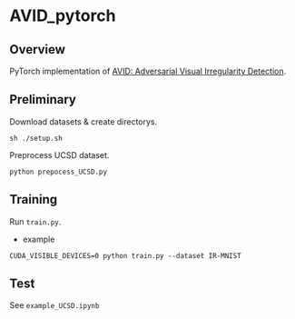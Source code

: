 # AVID_pytorch

## Overview
PyTorch implementation of [AVID: Adversarial Visual Irregularity Detection](https://arxiv.org/abs/1805.09521).

## Preliminary

Download datasets & create directorys.
```
sh ./setup.sh
```

Preprocess UCSD dataset.

```
python prepocess_UCSD.py
```


## Training

Run `train.py`.

- example
```
CUDA_VISIBLE_DEVICES=0 python train.py --dataset IR-MNIST

```

## Test

See `example_UCSD.ipynb`
